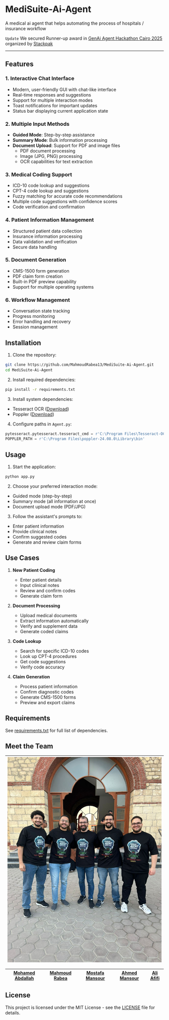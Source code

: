 # MediSuite-Ai-Agent
A medical ai agent that helps automating the process of hospitals / insurance workflow 

`Update` We secured Runner-up award in [GenAi Agent Hackathon Cairo 2025](https://github.com/stakpak/genai-agent-hackathon-cairo-2025) organized  by [Stackpak](https://github.com/stakpak)
__________________________________________
## Features

### 1. Interactive Chat Interface
- Modern, user-friendly GUI with chat-like interface
- Real-time responses and suggestions
- Support for multiple interaction modes
- Toast notifications for important updates
- Status bar displaying current application state

### 2. Multiple Input Methods
- **Guided Mode**: Step-by-step assistance
- **Summary Mode**: Bulk information processing
- **Document Upload**: Support for PDF and image files
  - PDF document processing
  - Image (JPG, PNG) processing
  - OCR capabilities for text extraction

### 3. Medical Coding Support
- ICD-10 code lookup and suggestions
- CPT-4 code lookup and suggestions
- Fuzzy matching for accurate code recommendations
- Multiple code suggestions with confidence scores
- Code verification and confirmation

### 4. Patient Information Management
- Structured patient data collection
- Insurance information processing
- Data validation and verification
- Secure data handling

### 5. Document Generation
- CMS-1500 form generation
- PDF claim form creation
- Built-in PDF preview capability
- Support for multiple operating systems

### 6. Workflow Management
- Conversation state tracking
- Progress monitoring
- Error handling and recovery
- Session management

## Installation

1. Clone the repository:
```bash
git clone https://github.com/MahmoudRabea13/MediSuite-Ai-Agent.git
cd MediSuite-Ai-Agent
```

2. Install required dependencies:
```bash
pip install -r requirements.txt
```

3. Install system dependencies:
- Tesseract OCR ([Download](https://github.com/UB-Mannheim/tesseract/wiki))
- Poppler ([Download](https://blog.alivate.com.au/poppler-windows/))

4. Configure paths in `Agent.py`:
```python
pytesseract.pytesseract.tesseract_cmd = r'C:\Program Files\Tesseract-OCR\tesseract.exe'
POPPLER_PATH = r'C:\Program Files\poppler-24.08.0\Library\bin'
```

## Usage

1. Start the application:
```bash
python app.py
```

2. Choose your preferred interaction mode:
- Guided mode (step-by-step)
- Summary mode (all information at once)
- Document upload mode (PDF/JPG)

3. Follow the assistant's prompts to:
- Enter patient information
- Provide clinical notes
- Confirm suggested codes
- Generate and review claim forms

## Use Cases

1. **New Patient Coding**
   - Enter patient details
   - Input clinical notes
   - Review and confirm codes
   - Generate claim form

2. **Document Processing**
   - Upload medical documents
   - Extract information automatically
   - Verify and supplement data
   - Generate coded claims

3. **Code Lookup**
   - Search for specific ICD-10 codes
   - Look up CPT-4 procedures
   - Get code suggestions
   - Verify code accuracy

4. **Claim Generation**
   - Process patient information
   - Confirm diagnostic codes
   - Generate CMS-1500 forms
   - Preview and export claims

## Requirements

See [requirements.txt](requirements.txt) for full list of dependencies.

## Meet the Team

| ![Team](Team.jpg) |
|--------------------|

| [Mohamed Abdallah](https://github.com/mohamedabdallah20) | [Mahmoud Rabea](https://github.com/MahmoudRabea13) | [Mostafa Mansour](mailto:mostafa.mansour97@hotmail.com) | [Ahmed Mansour](https://github.com/ahmedmansour5) | [Ali Afifi](https://github.com/Ali-Afifi) |
|---------------------------------------------------------|---------------------------------------------------|---------------------------------------------------------|---------------------------------------------|---------------------------------------------|


## License

This project is licensed under the MIT License - see the [LICENSE](LICENSE) file for details.
